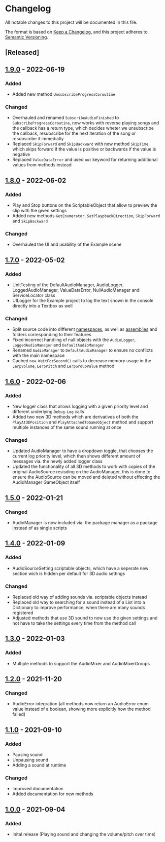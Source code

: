 # Changelog
All notable changes to this project will be documented in this file.

The format is based on [Keep a Changelog](https://keepachangelog.com/en/1.0.0/),
and this project adheres to [Semantic Versioning](https://semver.org/spec/v2.0.0.html).

## [Released]

## [1.9.0](https://github.com/MathewHDYT/Unity-Audio-Manager/releases/tag/v1.9.0) - 2022-06-19

### Added
- Added new method ```UnsubscribeProgressCoroutine```

### Changed
- Overhauled and renamed ```SubscribeAudioFinished``` to ```SubscribeProgressCoroutine```, now works with reverse playing songs and the callback has a return type, which decides wheter we unsubscribe the callback, resubscribe for the next iteration of the song or resubscribe it immediatly
- Replaced ```SkipForward``` and ```SkipBackward``` with new method ```SkipTime```, which skips forward if the value is positive or backwards if the value is negative
- Replaced ```ValueDataError``` and used ```out``` keyword for returning additional values from methods instead


## [1.8.0](https://github.com/MathewHDYT/Unity-Audio-Manager/releases/tag/v1.8.0) - 2022-06-02

### Added
- Play and Stop buttons on the ScriptableObject that allow to preview the clip with the given settings
- Added new methods ```GetEnumerator```, ```SetPlaypbackDirection```, ```SkipForward``` and ```SkipBackward```

### Changed
- Overhauled the UI and usability of the Example scene


## [1.7.0](https://github.com/MathewHDYT/Unity-Audio-Manager/releases/tag/v1.7.0) - 2022-05-02

### Added
- UnitTesting of the DefaultAudioManager, AudioLogger, LoggedAudioManager, ValueDataError, NullAudioManager and ServiceLocator class
- UILogger for the Example project to log the text shown in the console directly into a Textbox as well

### Changed
- Split source code into different [namespaces](https://docs.unity3d.com/Manual/Namespaces.html), as well as [assemblies](https://docs.unity3d.com/Manual/ScriptCompilationAssemblyDefinitionFiles.html) and folders corresponding to their features
- Fixed incorrect handling of null objects with the ```AudioLogger```, ```LoggedAudioManager``` and ```DefaultAudioManager```
- Renamed ```AudioManager``` to ```DefaultAudioManager``` to ensure no conflicts with the main namespace
- Cached ```new WaitForSecond()``` calls to decrease memory usage in the ```LerpVolume```, ```LerpPitch``` and ```LerpGroupValue``` method


## [1.6.0](https://github.com/MathewHDYT/Unity-Audio-Manager/releases/tag/v1.6.0) - 2022-02-06

### Added
- New logger class that allows logging with a given priority level and different underlying ```Debug.Log``` calls
- Added two new 3D methods which are derivatives of both the ```PlayAt3DPosition``` and ```PlayAttachedToGameObject``` method and support multiple instances of the same sound running at once

### Changed
- Updated AudioManager to have a dropdown toggle, that chooses the current log priority level, which then shows different amount of messages via. the newly added logger class
- Updated the functionality of all 3D methods to work with copies of the original AudioSource resisding on the AudioManager, this is done to ensure the AudioSource can be moved and deleted without effecting the AudioManager GameObject itself


## [1.5.0](https://github.com/MathewHDYT/Unity-Audio-Manager/releases/tag/v1.5.0) - 2022-01-21

### Changed
- AudioManager is now included via. the package manager as a package instead of as single scripts


## [1.4.0](https://github.com/MathewHDYT/Unity-Audio-Manager/releases/tag/v1.4.0) - 2022-01-09

### Added
- AudioSourceSetting scriptable objects, which have a seperate new section wich is hidden per default for 3D audio settings

### Changed
- Replaced old way of adding sounds via. scriptable objects instead
- Replaced old way to searching for a sound instead of a List into a Dictionary to improve performance, when there are many sounds registered
- Adjusted methods that use 3D sound to now use the given settings and not have to take the settings every time from the method call


## [1.3.0](https://github.com/MathewHDYT/Unity-Audio-Manager/releases/tag/v1.3.0) - 2022-01-03

### Added
- Multiple methods to support the AudioMixer and AudioMixerGroups


## [1.2.0](https://github.com/MathewHDYT/Unity-Audio-Manager/releases/tag/v1.2.0) - 2021-11-20

### Changed
- AudioError integration (all methods now return an AudioError enum value instead of a boolean, showing more explicitly how the method failed)


## [1.1.0](https://github.com/MathewHDYT/Unity-Audio-Manager/releases/tag/v1.1.0) - 2021-09-10

### Added
- Pausing sound
- Unpausing sound
- Adding a sound at runtime

### Changed
- Improved documentation
- Added documentation for new methods

## [1.0.0](https://github.com/MathewHDYT/Unity-Audio-Manager/releases/tag/v1.0.0) - 2021-09-04

### Added
- Inital release (Playing sound and changing the volume/pitch over time)
